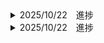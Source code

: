 <details><summary>2025/10/22　進捗</summary>
  国のAPIの実装 -> 100%
    すべての情報取得　ー＞　100%
    ユーザーの検索一致　ー＞　80%
  
  レイアウト 
    検索バーの実装　ー＞　50%
    　AutoComplete

    取得した国それぞれをカード化　ー＞　100%

    優先度1 -> 検索の実装 50% 課題: 動的ルーティングの仕組みの理解　今週100%予定
    優先度2 -> Azure　Translater実装 50%(以前仮実装済み)　今週着手予定
    優先度3 -> Azure Map実装 進捗なし 来週着手予定
    優先度4 -> UIデザインの整形 進捗なし

    できたら　ー＞　ページネーションの追加

</details>

<details><summary>2025/10/22　進捗</summary>
  国のAPIの実装 -> 100%
    すべての情報取得　ー＞　100%
    ユーザーの検索一致　ー＞　80%
  
  レイアウト 
    検索バーの実装　ー＞　50%
    　AutoComplete

    取得した国それぞれをカード化　ー＞　100%

</details>
